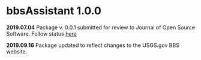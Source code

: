 # bbsAssistant 1.0.0

__2019.07.04__  Package v. 0.0.1 submitted for review to Journal of Open Source Software. Follow status [here](https://github.com/openjournals/joss-papers/tree/joss.01550/joss.01550)

__2019.09.16__  Package updated to reflect changes to the USGS.gov BBS website. 